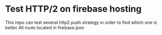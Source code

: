 # Test HTTP/2 on firebase hosting

This repo can test several http2 push strategy in order to find which one is better
All route located in firebase.json

